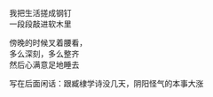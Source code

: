 <p class="has-line-data" data-line-start="2" data-line-end="4">我把生活搓成钢钉<br>
一段段敲进软木里</p>
<p class="has-line-data" data-line-start="5" data-line-end="8">傍晚的时候叉着腰看，<br>
多么深刻，多么整齐<br>
然后心满意足地睡去</p>
<p class="has-line-data" data-line-start="10" data-line-end="12">写在后面闲话：跟臧棣学诗没几天，阴阳怪气的本事大涨<br>

